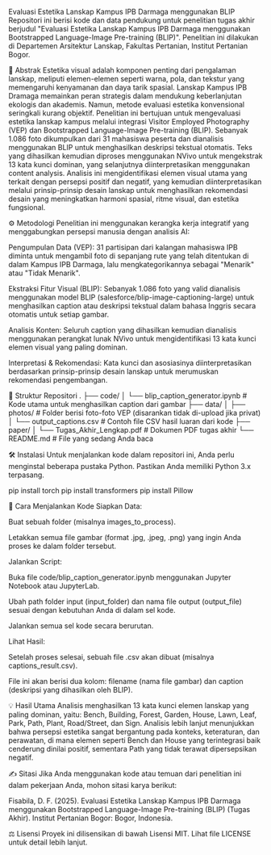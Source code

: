 Evaluasi Estetika Lanskap Kampus IPB Darmaga menggunakan BLIP
Repositori ini berisi kode dan data pendukung untuk penelitian tugas akhir berjudul "Evaluasi Estetika Lanskap Kampus IPB Darmaga menggunakan Bootstrapped Language-Image Pre-training (BLIP)". Penelitian ini dilakukan di Departemen Arsitektur Lanskap, Fakultas Pertanian, Institut Pertanian Bogor.

📄 Abstrak
Estetika visual adalah komponen penting dari pengalaman lanskap, meliputi elemen-elemen seperti warna, pola, dan tekstur yang memengaruhi kenyamanan dan daya tarik spasial. Lanskap Kampus IPB Dramaga memainkan peran strategis dalam mendukung keberlanjutan ekologis dan akademis. Namun, metode evaluasi estetika konvensional seringkali kurang objektif. Penelitian ini bertujuan untuk mengevaluasi estetika lanskap kampus melalui integrasi Visitor Employed Photography (VEP) dan Bootstrapped Language-Image Pre-training (BLIP). Sebanyak 1.086 foto dikumpulkan dari 31 mahasiswa peserta dan dianalisis menggunakan BLIP untuk menghasilkan deskripsi tekstual otomatis. Teks yang dihasilkan kemudian diproses menggunakan NVivo untuk mengekstrak 13 kata kunci dominan, yang selanjutnya diinterpretasikan menggunakan content analysis. Analisis ini mengidentifikasi elemen visual utama yang terkait dengan persepsi positif dan negatif, yang kemudian diinterpretasikan melalui prinsip-prinsip desain lanskap untuk menghasilkan rekomendasi desain yang meningkatkan harmoni spasial, ritme visual, dan estetika fungsional.

⚙️ Metodologi
Penelitian ini menggunakan kerangka kerja integratif yang menggabungkan persepsi manusia dengan analisis AI:

Pengumpulan Data (VEP): 31 partisipan dari kalangan mahasiswa IPB diminta untuk mengambil foto di sepanjang rute yang telah ditentukan di dalam Kampus IPB Darmaga, lalu mengkategorikannya sebagai "Menarik" atau "Tidak Menarik".

Ekstraksi Fitur Visual (BLIP): Sebanyak 1.086 foto yang valid dianalisis menggunakan model BLIP (salesforce/blip-image-captioning-large) untuk menghasilkan caption atau deskripsi tekstual dalam bahasa Inggris secara otomatis untuk setiap gambar.

Analisis Konten: Seluruh caption yang dihasilkan kemudian dianalisis menggunakan perangkat lunak NVivo untuk mengidentifikasi 13 kata kunci elemen visual yang paling dominan.

Interpretasi & Rekomendasi: Kata kunci dan asosiasinya diinterpretasikan berdasarkan prinsip-prinsip desain lanskap untuk merumuskan rekomendasi pengembangan.

📂 Struktur Repositori
.
├── code/
│   └── blip_caption_generator.ipynb   # Kode utama untuk menghasilkan caption dari gambar
├── data/
│   ├── photos/                        # Folder berisi foto-foto VEP (disarankan tidak di-upload jika privat)
│   └── output_captions.csv            # Contoh file CSV hasil luaran dari kode
├── paper/
│   └── Tugas_Akhir_Lengkap.pdf        # Dokumen PDF tugas akhir
└── README.md                          # File yang sedang Anda baca

🛠️ Instalasi
Untuk menjalankan kode dalam repositori ini, Anda perlu menginstal beberapa pustaka Python. Pastikan Anda memiliki Python 3.x terpasang.

pip install torch
pip install transformers
pip install Pillow

🚀 Cara Menjalankan Kode
Siapkan Data:

Buat sebuah folder (misalnya images_to_process).

Letakkan semua file gambar (format .jpg, .jpeg, .png) yang ingin Anda proses ke dalam folder tersebut.

Jalankan Script:

Buka file code/blip_caption_generator.ipynb menggunakan Jupyter Notebook atau JupyterLab.

Ubah path folder input (input_folder) dan nama file output (output_file) sesuai dengan kebutuhan Anda di dalam sel kode.

Jalankan semua sel kode secara berurutan.

Lihat Hasil:

Setelah proses selesai, sebuah file .csv akan dibuat (misalnya captions_result.csv).

File ini akan berisi dua kolom: filename (nama file gambar) dan caption (deskripsi yang dihasilkan oleh BLIP).

💡 Hasil Utama
Analisis menghasilkan 13 kata kunci elemen lanskap yang paling dominan, yaitu: Bench, Building, Forest, Garden, House, Lawn, Leaf, Park, Path, Plant, Road/Street, dan Sign. Analisis lebih lanjut menunjukkan bahwa persepsi estetika sangat bergantung pada konteks, keteraturan, dan perawatan, di mana elemen seperti Bench dan House yang terintegrasi baik cenderung dinilai positif, sementara Path yang tidak terawat dipersepsikan negatif.

✍️ Sitasi
Jika Anda menggunakan kode atau temuan dari penelitian ini dalam pekerjaan Anda, mohon sitasi karya berikut:

Fisabila, D. F. (2025). Evaluasi Estetika Lanskap Kampus IPB Darmaga menggunakan Bootstrapped Language-Image Pre-training (BLIP) (Tugas Akhir). Institut Pertanian Bogor: Bogor, Indonesia.

⚖️ Lisensi
Proyek ini dilisensikan di bawah Lisensi MIT. Lihat file LICENSE untuk detail lebih lanjut.
